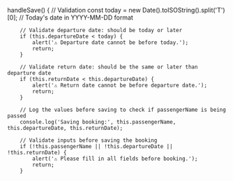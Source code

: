  handleSave() {
        // Validation
        const today = new Date().toISOString().split('T')[0]; // Today's date in YYYY-MM-DD format

        // Validate departure date: should be today or later
        if (this.departureDate < today) {
            alert('⚠️ Departure date cannot be before today.');
            return;
        }

        // Validate return date: should be the same or later than departure date
        if (this.returnDate < this.departureDate) {
            alert('⚠️ Return date cannot be before departure date.');
            return;
        }

        // Log the values before saving to check if passengerName is being passed
        console.log('Saving booking:', this.passengerName, this.departureDate, this.returnDate);

        // Validate inputs before saving the booking
        if (!this.passengerName || !this.departureDate || !this.returnDate) {
            alert('⚠️ Please fill in all fields before booking.');
            return;
        }
